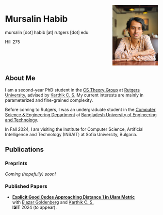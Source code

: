 <head>
    <!--<link rel="stylesheet" type="text/css" href="/styles.css">-->
    <title>Mursalin Habib</title>
    <!-- <script>
        window.onload = function() {
            document.body.style.fontFamily = "'Palatino Linotype', serif";
        };
    </script> -->
</head>

<style>
    .header-section {
        display: flex;
        justify-content: space-between; /* this spaces the details and photo apart */
        align-items: flex-start; /* aligns items to the top */
    }

    .profile-photo {
        width: 150px; /* or your desired width */
        margin-left: 20px; /* some space between the details and the photo */
    }

    .details {
        /* If you want to push the name down a little, use margin-top with a smaller value like 10px or 20px */
        margin-top: -10px;
    }
</style>

<div class="header-section">
    <div class="details">
        <h1>Mursalin Habib</h1>
        mursalin [dot] habib [at] rutgers [dot] edu
        <!-- Uncomment the below line when you have your room number -->
        <p>Hill 275</p>
    </div>
    <img src="/files/website-photo.jpg" alt="Mursalin Habib" class="profile-photo">
</div>

## About Me

I am a second-year PhD student in the [CS Theory Group](https://theory.cs.rutgers.edu/) at [Rutgers University](https://www.rutgers.edu/), advised by [Karthik C. S.](http://karthikcs.org/) My current interests are mainly in parameterized and fine-grained complexity.

Before coming to Rutgers, I was an undergraduate student in the [Computer Science & Engineering Department](https://cse.buet.ac.bd/) at [Bangladesh University of Engineering and Technology](https://www.buet.ac.bd/).

In Fall 2024, I am visiting the Institute for Computer Science, Artificial Intelligence and Technology (INSAIT) at Sofia University, Bulgaria.

## Publications



### Preprints
_Coming (hopefully) soon!_


### Published Papers
- **[Explicit Good Codes Approaching Distance 1 in Ulam Metric](https://arxiv.org/abs/2401.17235)**
  <br>with [Elazar Goldenberg](https://sites.google.com/site/elazargoldenberg/home) and [Karthik C. S.](http://karthikcs.org/)
  <br>**ISIT** 2024 (to appear).



